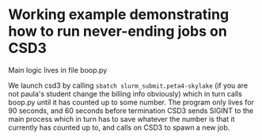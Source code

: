 # Working example demonstrating how to run never-ending jobs on CSD3

Main logic lives in file boop.py

We launch csd3 by calling ```sbatch slurm_submit.peta4-skylake``` (if you are not paula's student change the billing info obviously) which in turn calls boop.py until it has counted up to some number. The program only lives for 90 seconds, and 60 seconds before termination CSD3 sends SIGINT to the main process which in turn has to save whatever the number is that it currently has counted up to, and calls on CSD3 to spawn a new job.

